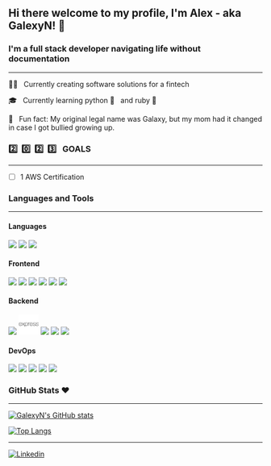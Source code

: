 ## Hi there welcome to my profile, I'm Alex - aka GalexyN! 👋

### I'm a full stack developer navigating life without documentation
---
 👨‍💼 &nbsp; Currently creating software solutions for a fintech

 🎓 &nbsp; Currently learning python 🐍 &nbsp; and ruby 💎

 🤗  &nbsp; Fun fact: My original legal name was Galaxy, but my mom had it changed in case I got bullied 
 growing up.

### 2️⃣  &nbsp;0️⃣&nbsp;  2️⃣&nbsp;  3️⃣ &nbsp; GOALS
---
- [ ] 1 AWS Certification


### Languages and Tools
---
#### Languages
<p align="left">
    <img src="https://img.icons8.com/color/48/000000/javascript--v2.png"/>
    <img src="https://img.icons8.com/color/48/000000/python.png"/>
    <img src="https://img.icons8.com/windows/32/000000/ruby-on-rails.png"/>
</p>

#### Frontend
<p align="left">
    <img src="https://img.icons8.com/color/48/000000/html-5--v1.png"/>
    <img src="https://img.icons8.com/color/48/000000/css3.png"/>
    <img src="https://img.icons8.com/color/48/000000/react-native.png"/>
    <img src="https://img.icons8.com/color/48/000000/redux.png"/>
    <img src="https://img.icons8.com/color/48/000000/material-ui.png"/>
    <img src="https://img.icons8.com/color/48/000000/bootstrap.png"/>
</p>

#### Backend
<p align="left">
    <img src="https://img.icons8.com/color/48/000000/nodejs.png"/>
    <img src="https://raw.githubusercontent.com/devicons/devicon/master/icons/express/express-original-wordmark.svg" alt="express" width="40" height="40" style="max-width: 100%;">
    <img src="https://img.icons8.com/color/48/000000/mongodb.png"/>
    <img src="https://img.icons8.com/color/48/000000/postgreesql.png"/>
    <img src="https://img.icons8.com/color/48/000000/mysql-logo.png"/>
</p>

#### DevOps
<p align="left">
    <img src="https://img.icons8.com/color/48/000000/circleci.png"/>
    <img src="https://img.icons8.com/windows/32/000000/grunt.png"/>
    <img src="https://img.icons8.com/color/32/000000/amazon-web-services.png"/>
    <img src="https://img.icons8.com/color/48/000000/azure-1.png"/>
    <img src="https://img.icons8.com/color/48/000000/git.png"/>
</p>

### GitHub Stats ❤️
---
[![GalexyN's GitHub stats](https://github-readme-stats.vercel.app/api?username=galexyn&count_private=true&show_icons=true&theme=vue)](https://github.com/anuraghazra/github-readme-stats)

[![Top Langs](https://github-readme-stats.vercel.app/api/top-langs/?username=galexyn&layout=compact)](https://github.com/anuraghazra/github-readme-stats)

---
[<img alt="Linkedin" width="30px" src="https://img.icons8.com/fluency/48/000000/linkedin.png"/>][linkedin]

[linkedin]: https://linkedin.com/in/alexanderqnguyen
